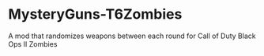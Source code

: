 # MysteryGuns-T6Zombies
A mod that randomizes weapons between each round for Call of Duty Black Ops II Zombies
